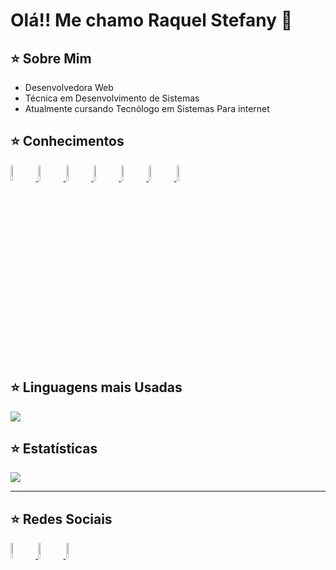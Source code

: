 <h1>
    Olá!! Me chamo Raquel Stefany 👋
</h1>

<h2>
    ⭐ Sobre Mim
</h2>
<ul>
    <li>
        Desenvolvedora Web
    </li>
    <li>
        Técnica em Desenvolvimento de Sistemas
    </li>
    <li>
        Atualmente cursando Tecnólogo em Sistemas Para internet
    </li>    
</ul>

<h2>
    ⭐ Conhecimentos
</h2>    
<a href="https://github.com/RaquelStefany">
    <img width="8%" src="https://cdn.jsdelivr.net/gh/devicons/devicon/icons/html5/html5-plain-wordmark.svg" alt="Raquel-HTML"/>        
    <img width="8%" src="https://cdn.jsdelivr.net/gh/devicons/devicon/icons/css3/css3-plain-wordmark.svg" alt="Raquel-CSS" />   
    <img width="8%" src="https://cdn.jsdelivr.net/gh/devicons/devicon/icons/javascript/javascript-plain.svg" alt="Raquel-JavaScript" />        
    <img width="8%" src="https://cdn.jsdelivr.net/gh/devicons/devicon/icons/php/php-original.svg" alt="Raquel-PHP" />    
    <img width="8%" src="https://cdn.jsdelivr.net/gh/devicons/devicon/icons/mysql/mysql-original-wordmark.svg" alt="Raquel-MySQL" />
    <img width="8%" src="https://cdn.jsdelivr.net/gh/devicons/devicon/icons/laravel/laravel-plain-wordmark.svg" alt="Raquel-Laravel" />
    <img width="8%" src="https://cdn.jsdelivr.net/gh/devicons/devicon/icons/ionic/ionic-original-wordmark.svg" alt="Raquel-Ionic" />
</a>      

<h2>
    ⭐ Linguagens mais Usadas
</h2>
<a href="https://github.com/RaquelStefany">
    <img src="https://github-readme-stats.vercel.app/api/top-langs/?username=RaquelStefany&layout=compact&langs_count=10&theme=github_dark">
</a>      

<h2>
    ⭐ Estatísticas
</h2>
<a href="https://github.com/RaquelStefany">
    <img src="https://github-readme-stats.vercel.app/api?username=RaquelStefany&show_icons=true&theme=github_dark&include_all_commits=true&count_private=true"/>
</a>      

<hr>
<h2>
    ⭐ Redes Sociais
</h2>
<a href="https://www.facebook.com/raquelstefany.g/" target="_blank">
    <img width="8%" src="https://cdn.jsdelivr.net/gh/devicons/devicon/icons/facebook/facebook-original.svg" alt="Raquel-Facebook"/>
</a>      
<a href="https://www.linkedin.com/in/raquel-stefany-generoso-rodrigues-a51a7a201/" target="_blank">
    <img width="8%" src="https://cdn.jsdelivr.net/gh/devicons/devicon/icons/linkedin/linkedin-original.svg" alt="Raquel-LinkedIn"/>
</a>      
<a href="https://www.instagram.com/raquelrodriguez013/" target="_blank">
    <img width="8%" src="https://upload.wikimedia.org/wikipedia/commons/thumb/e/e7/Instagram_logo_2016.svg/2048px-Instagram_logo_2016.svg.png" alt="Raquel-Instagram"/>
</a>      
